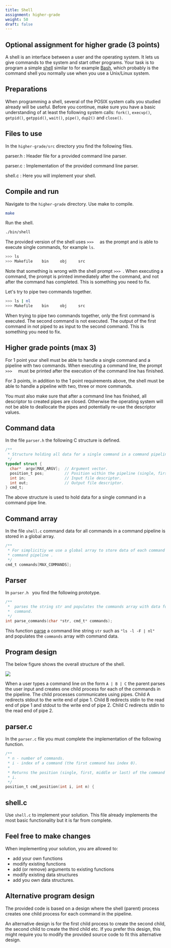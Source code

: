 ```yaml
---
title: Shell
assignment: higher-grade
weight: 50
draft: false
---
```


<h2 class="subtitle">Optional assignment for higher grade (3 points)</h2>

A shell is an interface between a user and the
operating system. It lets us give commands to the system and start other
programs.
Your task is to program a simple [shell][wp-shell] similar to for
example [Bash][wp-bash], which probably is the command shell you normally use
when you use a Unix/Linux system. 

[wp-shell]: https://en.wikipedia.org/wiki/Shell_(computing)
[wp-bash]: https://en.wikipedia.org/wiki/Bash_(Unix_shell)

## Preparations

When programming a shell, several of the POSIX system calls you studied already
will be useful. Before you continue, make sure you have a basic understanding of
at least the following system calls: `fork()`, `execvp()`, `getpid()`, `getppid()`,
`wait()`, `pipe()`, `dup2()` and `close()`.

## Files to use

In the `higher-grade/src` directory you find the following files. 

parser.h
: Header file for a provided command line parser. 

parser.c
: Implementation of the provided command line parser. 

shell.c
: Here you will implement your shell. 

## Compile and run 

Navigate to the `higher-grade` directory. Use make to compile.

``` bash session
make
```

Run the shell.

``` bash session
./bin/shell
```

The provided version of the shell uses `>>> ` &nbsp; as the prompt and is able to execute single commands, for
example `ls`.

``` bash session
>>> ls
>>> Makefile	bin		obj		src
```

Note that something is wrong with the shell prompt `>>> `. When executing a
command, the prompt is printed immediately after the command, and not after the
command has completed. This is something you need to fix.  

Let's try to pipe two commands together. 

``` bash session
>>> ls | nl
>>> Makefile	bin		obj		src
```

When trying to pipe two commands together, only the first command is executed.
The second command is not executed. The output of the first command in not piped
to as input to the second command. This is something you need to fix. 

## Higher grade points (max 3)

For 1 point your shell must be able to handle a single command and a pipeline
with two commands. When executing a command line, the prompt `>>> ` &nbsp; must be
printed after the execution of the command line has finished. 

For 3 points, in addition to the 1 point requirements above, the shell must be able to
handle a pipeline with two, three or more commands. 

You must also make sure that after a command line has finished, all
descriptor to created pipes are closed. Otherwise the operating system will not
be able to deallocate the pipes and potentially re-use the descriptor values. 

## Command data

In the file `parser.h` the following  C structure is defined. 

``` C
/**
 * Structure holding all data for a single command in a command pipeline.
 */
typedef struct {
  char*  argv[MAX_ARGV];  // Argument vector.
  position_t pos;         // Position within the pipeline (single, first, middle or last).
  int in;                 // Input file descriptor.
  int out;                // Output file descriptor.
} cmd_t;
```

The above structure is used to hold data for a single command in a command pipe
line. 

## Command array

In the file `shell.c` command data for all commands in
a command pipeline is stored in a global array.

``` C
/**
 * For simplicitiy we use a global array to store data of each command in a
 * command pipeline .
 */
cmd_t commands[MAX_COMMANDS];
```

## Parser

In `parser.h ` you find the following prototype. 

``` C
/**
 *  parses the string str and populates the commands array with data for each
 *  command.
 */
int parse_commands(char *str, cmd_t* commands);
```

This function [parse][wp-parsing] a command line string `str` such as `"ls -l -F
| nl" ` and populates  the `commands` array with command data.


[wp-parsing]: https://en.wikipedia.org/wiki/Parsing#Computer_languages

## Program design

The below figure shows the overall structure of the shell. 

![](/v1/images/processes-and-ipc/shell-pipeline.png)

When a user types a command line on the form `A | B | C` the parent parses the
user input and creates one child process for each of the commands in the
pipeline. The child processes communicates using pipes. Child A redirects stdout
to the write end of pipe 1. Child B redirects stdin to the read end of pipe 1
and stdout to the write end of pipe 2. Child C redirects stdin to the read end
of pipe 2.

## parser.c

In the `parser.c` file you must complete the
implementation of the following function. 

``` C
/**
 * n - number of commands.
 * i - index of a command (the first command has index 0).
 *
 * Returns the position (single, first, middle or last) of the command at index
 * i.
 */
position_t cmd_position(int i, int n) {
```

## shell.c

Use `shell.c` to implement your solution. This file
already implements the most basic functionality but it is far from complete.

## Feel free to make changes 

When implementing your solution, you are allowed to:

- add your own functions
- modify existing functions
- add (or remove) arguments to existing functions
- modify existing data structures
- add you own data structures.

## Alternative program design

The provided code is based on a design where the shell (parent) process creates
one child process for each command in the pipeline. 

An alternative design is for the first child process to create the second child,
the second child to create the third child etc. If you prefer this design, this
might require you to modify the provided source code to fit this alternative
design. 
